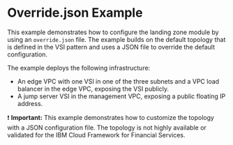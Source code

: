 # Override.json Example

This example demonstrates how to configure the landing zone module by using an `override.json` file. The example builds on the default topology that is defined in the VSI pattern and uses a JSON file to override the default configuration.

The example deploys the following infrastructure:

- An edge VPC with one VSI in one of the three subnets and a VPC load balancer in the edge VPC, exposing the VSI publicly.
- A jump server VSI in the management VPC, exposing a public floating IP address.

:exclamation: **Important:** This example demonstrates how to customize the topology with a JSON configuration file. The topology is not highly available or validated for the IBM Cloud Framework for Financial Services.
